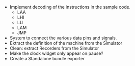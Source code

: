 * Implement decoding of the instructions in the sample code.
    * LAA
    * LHI
    * LLI
    * LAM
    * JMP
* System to connect the various data pins and signals. 
* Extract the definition of the machine from the Simulator
* Clean: extract Recorders from the Simulator
* Make the clock widget only appear on pause?
* Create a Standalone bundle exporter
